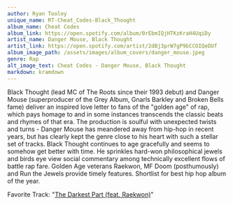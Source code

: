 ```yaml
---
author: Ryan Tooley
unique_name: RT-Cheat_Codes-Black_Thought
album_name: Cheat Codes
album_link: https://open.spotify.com/album/0rEbmIQjHTKzKraH4UqiDy
artist_name: Danger Mouse, Black Thought
artist_link: https://open.spotify.com/artist/2dBj3prW7gP9bCCOIQeDUf
album_image_path: /assets/images/album_covers/danger_mouse.jpeg
genre: Rap
alt_image_text: Cheat Codes - Danger Mouse, Black Thought
markdown: kramdown
---
```

Black Thought (lead MC of The Roots since their 1993 debut) and Danger Mouse (superproducer of the Grey Album, Gnarls Barkley and Broken Bells fame) deliver an inspired love letter to fans of the "golden age" of rap, which pays homage to and in some instances transcends the classic beats and rhymes of that era.  The production is soulful with unexpected twists and turns - Danger Mouse has meandered away from hip-hop in recent years, but has clearly kept the genre close to his heart with such a stellar set of tracks. Black Thought continues to age gracefully and seems to somehow get better with time.  He sprinkles hard-won philosophical jewels and birds eye view social commentary among technically excellent flows of battle rap fare.  Golden Age veterans Raekwon, MF Doom (posthumously) and Run the Jewels provide timely features. Shortlist for best hip hop album of the year. 

Favorite Track: "<a href="https://open.spotify.com/track/1QXrGs956FhI1QOlPY2mB9">The Darkest Part (feat. Raekwon)</a>"